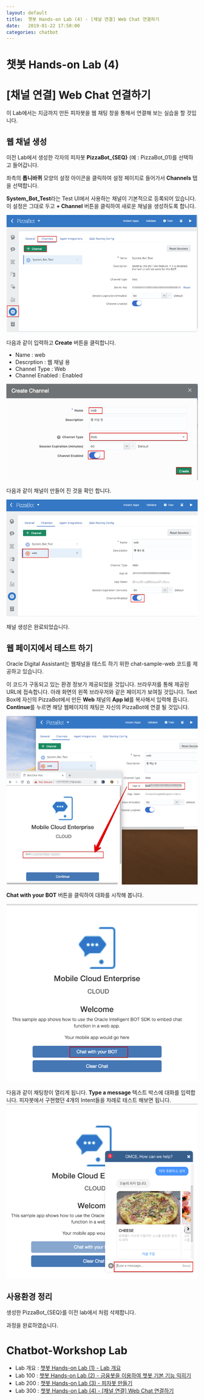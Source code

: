 ```yaml
---
layout: default
title:  챗봇 Hands-on Lab (4) - [채널 연결] Web Chat 연결하기
date:   2019-01-22 17:50:00
categories: chatbot
---
```


# 챗봇 Hands-on Lab (4) 
# [채널 연결] Web Chat 연결하기

이 Lab에서는 지금까지 만든 피자봇을 웹 채팅 창을 통해서 연결해 보는 실습을 할 것입니다.


## 웹 채널 생성
이전 Lab에서 생성한 각자의 피자봇 **PizzaBot_{SEQ}** (예 : PizzaBot_01)를 선택하고 들어갑니다.

좌측의 **톱니바퀴** 모양의 설정 아이콘을 클릭하여 설정 페이지로 들어가서 **Channels** 탭을 선택합니다. 

**System_Bot_Test**라는 Test UI에서 사용하는 채널이 기본적으로 등록되어 있습니다. 이 설정은 그대로 두고 **+ Channel** 버튼을 클릭하여 새로운 채널을 생성하도록 합니다. 

![](/assets/images/chatbot_lecture/channel/01_channel_settings.png)

다음과 같이 입력하고 **Create** 버튼을 클릭합니다.

* Name : web
* Descrption : 웹 채널 용 
* Channel Type : Web
* Channel Enabled : Enabled

![](/assets/images/chatbot_lecture/channel/02_create_channel.png)

다음과 같이 채널이 만들어 진 것을 확인 합니다.

![](/assets/images/chatbot_lecture/channel/03_Channel_created.png)

채널 생성은 완료되었습니다.

## 웹 페이지에서 테스트 하기
Oracle Digital Assistant는 웹채널을 태스트 하기 위한 chat-sample-web 코드를 제공하고 있습니다.

이 코드가 구동되고 있는 환경 정보가 제공되었을 것입니다. 브라우저를 통해 제공된 URL에 접속합니다. 아래 화면의 왼쪽 브라우저와 같은 페이지가 보여질 것입니다.
Text Box에 자신의 PizzaBot에서 만든 **Web** 채널의 **App Id**를 복사해서 입력해 줍니다. **Continue**를 누르면 해당 웹페이지의 채팅은 자신의 PizzaBot에 연결 될 것입니다.

![](/assets/images/chatbot_lecture/channel/04_web_app_id.png)

**Chat with your BOT** 버튼을 클릭하여 대화를 시작해 봅니다.

![](/assets/images/chatbot_lecture/channel/05_chat_with_your_bot.png)

다음과 같이 채팅창이 열리게 됩니다. **Type a message** 텍스트 박스에 대화를 입력합니다.
피자봇에서 구현했던 4개의 Intent들을 차례로 테스트 해보면 됩니다.
![](/assets/images/chatbot_lecture/channel/06_chat.png)

## 사용환경 정리 
생성한 PizzaBot_{SEQ}를 이전 lab에서 처럼 삭제합니다.

과정을 완료하였습니다.

# Chatbot-Workshop Lab 
* Lab 개요 : [챗봇 Hands-on Lab (1) - Lab 개요](./챗봇-Hands-on-Lab_1.html)
* Lab 100 : [챗봇 Hands-on Lab (2) - 금융봇을 이용하여 챗봇 기본 기능 익히기](./챗봇-Hands-on-Lab_2.html)
* Lab 200 : [챗봇 Hands-on Lab (3) - 피자봇 만들기 ](./챗봇-Hands-on-Lab_3.html)
* Lab 300 : [챗봇 Hands-on Lab (4) - [채널 연결] Web Chat 연결하기](./챗봇-Hands-on-Lab_4.html)